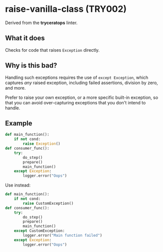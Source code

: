 # raise-vanilla-class (TRY002)

Derived from the **tryceratops** linter.

## What it does
Checks for code that raises `Exception` directly.

## Why is this bad?
Handling such exceptions requires the use of `except Exception`, which
captures _any_ raised exception, including failed assertions,
division by zero, and more.

Prefer to raise your own exception, or a more specific built-in
exception, so that you can avoid over-capturing exceptions that you
don't intend to handle.

## Example
```python
def main_function():
    if not cond:
        raise Exception()
def consumer_func():
    try:
        do_step()
        prepare()
        main_function()
    except Exception:
        logger.error("Oops")
```

Use instead:
```python
def main_function():
    if not cond:
        raise CustomException()
def consumer_func():
    try:
        do_step()
        prepare()
        main_function()
    except CustomException:
        logger.error("Main function failed")
    except Exception:
        logger.error("Oops")
```
